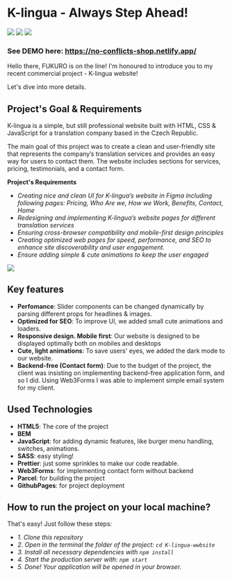 # K-lingua - Always Step Ahead!

![](https://imgur.com/pygovIr.gif)
![](https://imgur.com/Eku8kby.gif)
![](https://imgur.com/dUZXM7U.gif)

### See DEMO here: https://no-conflicts-shop.netlify.app/

Hello there, FUKURO is on the line!
I'm honoured to introduce you to my recent commercial project - K-lingua website!

Let's dive into more details.

## Project's Goal & Requirements

K-lingua is a simple, but still professional website built with HTML, CSS & JavaScript for a translation company based in the Czech Republic.

The main goal of this project was to create a clean and user-friendly site that represents the company’s translation services and provides an easy way for users to contact them. The website includes sections for services, pricing, testimonials, and a contact form.

**Project's Requirements**
- *Creating nice and clean UI for K-lingua’s website in Figma including following pages: Pricing, Who Are we, How we Work, Benefits, Contact, Home*
- *Redesigning and implementing K-lingua’s website pages for different translation services*
- *Ensuring cross-browser compatibility and mobile-first design principles*
- *Creating optimized web pages for speed, performance, and SEO to enhance site discoverability and user engagement.*
- *Ensure adding simple & cute animations to keep the user engaged*


![](https://imgur.com/atRVGK2.gif)

 ## Key features

- **Perfomance**: Slider components can be changed dynamically by parsing different props for headlines & images.
- **Optimized for SEO**: To improve UI, we added small cute animations and loaders.
- **Responsive design. Mobile first**: Our website is designed to be displayed optimally both on mobiles and desktops
- **Cute, light animations**: To save users' eyes, we added the dark mode to our website.
- **Backend-free (Contact form)**: Due to the budget of the project, the client was insisting on implementing backend-free application form, and so I did. Using Web3Forms I was able to implement simple email system for my client.

## Used Technologies
- **HTML5**: The core of the project
- **BEM**
- **JavaScript**: for adding dynamic features, like burger menu handling, switches, animations.
- **SASS**: easy styling!
- **Prettier**: just some sprinkles to make our code readable.
- **Web3Forms**: for implementing contact form without backend
- **Parcel**: for building the project
- **GithubPages**: for project deployment

## How to run the project on your local machine?

That's easy! Just follow these steps:

- *1. Clone this repository*
- *2. Open in the terminal the folder of the project: `cd K-lingua-wwbsite`*
- *3. Install all necessary dependencies with `npm install`*
- *4. Start the production server with: `npm start`*
- *5. Done! Your application will be opened in your browser.*

